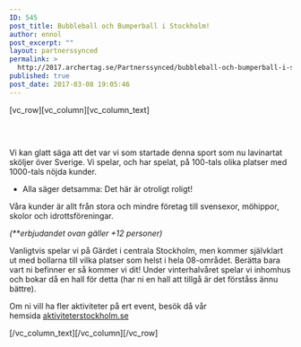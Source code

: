 ```yaml
---
ID: 545
post_title: Bubbleball och Bumperball i Stockholm!
author: ennol
post_excerpt: ""
layout: partnerssynced
permalink: >
  http://2017.archertag.se/Partnerssynced/bubbleball-och-bumperball-i-stockholm/
published: true
post_date: 2017-03-08 19:05:46
---
```

[vc_row][vc_column][vc_column_text]
<div id="block_container_88053719" class="block_container h24_block_heading">
<div id="block_88053719">
<div class="big_heading_block">
<div id="block_88053719_text_content" class=""><a class="h24-js-iv" title="" href="http://dst15js82dk7j.cloudfront.net/183390/49434591-HV9Kq.jpg"><img id="block_img_89195420" class="presentation_image_block_image aligncenter" title="" src="http://dst15js82dk7j.cloudfront.net/183390/49434590-2lzLk.jpg" alt="" /></a></div>
<div class=""></div>
</div>
</div>
</div>
<div id="block_container_89195419" class="block_container standard_text_block text_block">
<div id="block_89195419">
<div id="block_89195419_text_content" class="text_content">

&nbsp;

Vi kan glatt säga att det var vi som startade denna sport som nu lavinartat sköljer över Sverige. Vi spelar, och har spelat, på 100-tals olika platser med 1000-tals nöjda kunder.
- Alla säger detsamma: Det här är otroligt roligt!

Våra kunder är allt från stora och mindre företag till svensexor, möhippor, skolor och idrottsföreningar.

<em>(**erbjudandet ovan gäller +12 personer)</em>

Vanligtvis spelar vi på Gärdet i centrala Stockholm, men kommer självklart ut med bollarna till vilka platser som helst i hela 08-området. Berätta bara vart ni befinner er så kommer vi dit! Under vinterhalvåret spelar vi inhomhus och bokar då en hall för detta (har ni en hall att tillgå är det förståss ännu bättre).

Om ni vill ha fler aktiviteter på ert event, besök då vår hemsida <a href="http://www.aktiviteterstockholm.se/" target="_blank" rel="noopener">aktiviteterstockholm.se</a>

</div>
</div>
</div>
[/vc_column_text][/vc_column][/vc_row]
